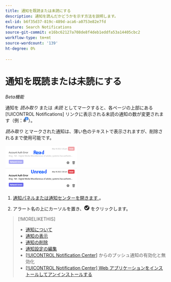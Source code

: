 ```yaml
---
title: 通知を既読または未読にする
description: 通知を読んだかどうかを示す方法を説明します。
exl-id: b6f35d37-819c-489d-aca6-a0753e82e7fd
feature: Search Notifications
source-git-commit: e16bc62127a708de8f4deb1eddfa53a14405cbc2
workflow-type: tm+mt
source-wordcount: '139'
ht-degree: 0%

---
```


# 通知を既読または未読にする

*Beta機能*

通知を *読み取り* または *未読* としてマークすると、各ページの上部にある [!UICONTROL Notifications] リンクに表示される未読の通知の数が変更されます（例：![ 未読の通知カウンター付きの通知アイコン ](/help/search-social-commerce/assets/notifications-unread.png " 未読の通知カウンター付きの通知アイコン ")）。

*読み取り* とマークされた通知は、薄い色のテキストで表示されますが、削除されるまで使用可能です。

![ 既読および未読の通知 ](/help/search-social-commerce/assets/notifications-read-vs-unread.png " 既読および未読の通知 ")

1. [ 通知パネルまたは通知センターを開きます ](notification-view.md)。

1. アラート名の上にカーソルを置き、![Mark as Read または Unread](/help/search-social-commerce/assets/notifications-read-unread.png "Mark as Read または Unread") をクリックします。

>[!MORELIKETHIS]
>
>* [ 通知について ](/help/search-social-commerce/notifications/notification-about.md)
>* [ 通知の表示 ](notification-view.md)
>* [ 通知の削除 ](notification-delete.md)
>* [ 通知設定の編集 ](notification-edit.md)
>* [[!UICONTROL Notification Center]](notifications-push-enable-disable.md) からのプッシュ通知の有効化と無効化
>* [[!UICONTROL Notification Center] Web アプリケーションをインストールしてアンインストールする ](notification-app-install-uninstall.md)
